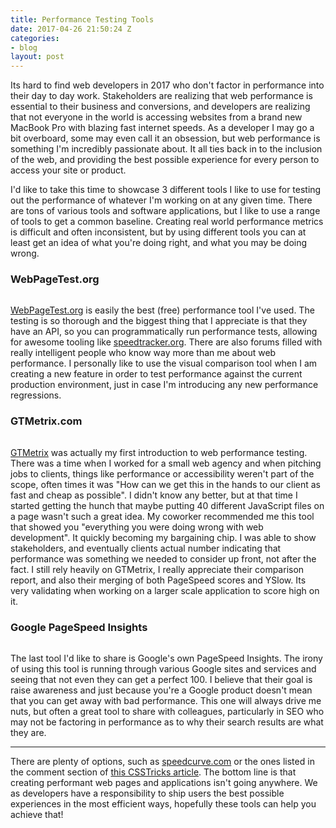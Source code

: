```yaml
---
title: Performance Testing Tools
date: 2017-04-26 21:50:24 Z
categories:
- blog
layout: post
---
```


Its hard to find web developers in 2017 who don't factor in performance into their day to day work. Stakeholders are realizing that web performance is essential to their business and conversions, and developers are realizing that not everyone in the world is accessing websites from a brand new MacBook Pro with blazing fast internet speeds. As a developer I may go a bit overboard, some may even call it an obsession, but web performance is something I'm incredibly passionate about. It all ties back in to the inclusion of the web, and providing the best possible experience for every person to access your site or product.

I'd like to take this time to showcase 3 different tools I like to use for testing out the performance of whatever I'm working on at any given time. There are tons of various tools and software applications, but I like to use a range of tools to get a common baseline. Creating real world performance metrics is difficult and often inconsistent, but by using different tools you can at least get an idea of what you're doing right, and what you may be doing wrong.

### WebPageTest.org

<img class="b-lazy" src="data:image/gif;base64,R0lGODlhAQABAAAAACH5BAEKAAEALAAAAAABAAEAAAICTAEAOw==" data-src="/assets/img/webpage.jpg|/assets/img/webpage@2x.jpg" alt="WebPageTest.org" />

[WebPageTest.org](https://www.webpagetest.org/) is easily the best (free) performance tool I've used. The testing is so thorough and the biggest thing that I appreciate is that they have an API, so you can programmatically run performance tests, allowing for awesome tooling like [speedtracker.org](https://speedtracker.org/). There are also forums filled with really intelligent people who know way more than me about web performance. I personally like to use the visual comparison tool when I am creating a new feature in order to test performance against the current production environment, just in case I'm introducing any new performance regressions.

### GTMetrix.com

<img class="b-lazy" src="data:image/gif;base64,R0lGODlhAQABAAAAACH5BAEKAAEALAAAAAABAAEAAAICTAEAOw==" data-src="/assets/img/gtmetrix.jpg|/assets/img/gtmetrix@2x.jpg" alt="GTMetrix.com" />

[GTMetrix](https://gtmetrix.com/) was actually my first introduction to web performance testing. There was a time when I worked for a small web agency and when pitching jobs to clients, things like performance or accessibility weren't part of the scope, often times it was "How can we get this in the hands to our client as fast and cheap as possible". I didn't know any better, but at that time I started getting the hunch that maybe putting 40 different JavaScript files on a page wasn't such a great idea. My coworker recommended me this tool that showed you "everything you were doing wrong with web development". It quickly becoming my bargaining chip. I was able to show stakeholders, and eventually clients actual number indicating that performance was something we needed to consider up front, not after the fact. I still rely heavily on GTMetrix, I really appreciate their comparison report, and also their merging of both PageSpeed scores and YSlow. Its very validating when working on a larger scale application to score high on it.

### Google PageSpeed Insights

<img class="b-lazy" src="data:image/gif;base64,R0lGODlhAQABAAAAACH5BAEKAAEALAAAAAABAAEAAAICTAEAOw==" data-src="/assets/img/pagespeed.jpg|/assets/img/pagespeed@2x.jpg" alt="Google PageSpeed Insights" />

The last tool I'd like to share is Google's own PageSpeed Insights. The irony of using this tool is running through various Google sites and services and seeing that not even they can get a perfect 100. I believe that their goal is raise awareness and just because you're a Google product doesn't mean that you can get away with bad performance. This one will always drive me nuts, but often a great tool to share with colleagues, particularly in SEO who may not be factoring in performance as to why their search results are what they are.

---

There are plenty of options, such as [speedcurve.com](https://speedcurve.com/) or the ones listed in the comment section of [this CSSTricks article](https://css-tricks.com/performance-tools/). The bottom line is that creating performant web pages and applications isn't going anywhere. We as developers have a responsibility to ship users the best possible experiences in the most efficient ways, hopefully these tools can help you achieve that!
